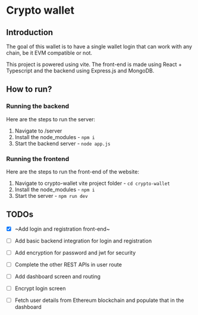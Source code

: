 # Crypto wallet

## Introduction
The goal of this wallet is to have a single wallet login that can work with any chain, be it EVM compatible or not. 

This project is powered using vite. The front-end is made using React + Typescript and the backend using Express.js and MongoDB. 


## How to run?

### Running the backend
Here are the steps to run the server:
1. Navigate to /server
2. Install the node_modules - `npm i`
3. Start the backend server - `node app.js` 


### Running the frontend
Here are the steps to run the front-end of the website:
1. Navigate to crypto-wallet vite project folder - `cd crypto-wallet`
2. Install the node_modules - `npm i`
3. Start the server - `npm run dev`


## TODOs

- [x] ~Add login and registration front-end~
- [ ] Add basic backend integration for login and registration
- [ ] Add encryption for password and jwt for security
- [ ] Complete the other REST APIs in user route
- [ ] Add dashboard screen and routing
- [ ] Encrypt login screen
- [ ] Fetch user details from Ethereum blockchain and populate that in the dashboard


